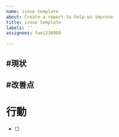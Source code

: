 ```yaml
---
name: issue template
about: Create a report to help us improve
title: issue template
labels: ''
assignees: fumi238000

---
```


#現状
-

#改善点
- 

# 行動
-[ ]
